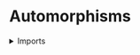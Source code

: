 #  Automorphisms

<details><summary>Imports</summary>
```agda
module foundation-core.automorphisms where

open import foundation.cartesian-product-types
open import foundation.contractible-types
open import foundation.dependent-pair-types
open import foundation.equivalences
open import foundation.functions
open import foundation.functoriality-dependent-pair-types
open import foundation.fundamental-theorem-of-identity-types
open import foundation.homotopies
open import foundation.identity-types
open import foundation.sets
open import foundation.structure-identity-principle
open import foundation.universe-levels

open import structured-types.pointed-types
```
</details>

## Idea

An automorphism on a type `A` is an equivalence `A ≃ A`. We will just reuse the infrastructure of equivalences for automorphisms.

## Definitions

### The type of automorphisms on a type

```agda
Aut : {l : Level} → UU l → UU l
Aut Y = Y ≃ Y

is-set-Aut : {l : Level} {A : UU l} → is-set A → is-set (Aut A)
is-set-Aut H = is-set-equiv-is-set H H

Aut-Set : {l : Level} → Set l → Set l
pr1 (Aut-Set A) = Aut (type-Set A)
pr2 (Aut-Set A) = is-set-Aut (is-set-type-Set A)

Aut-Pointed-Type : {l : Level} → UU l → Pointed-Type l
pr1 (Aut-Pointed-Type A) = Aut A
pr2 (Aut-Pointed-Type A) = id-equiv
```
